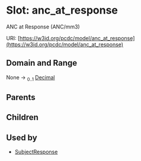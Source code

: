 
# Slot: anc_at_response


ANC at Response (ANC/mm3)

URI: [https://w3id.org/pcdc/model/anc_at_response](https://w3id.org/pcdc/model/anc_at_response)


## Domain and Range

None &#8594;  <sub>0..1</sub> [Decimal](types/Decimal.md)

## Parents


## Children


## Used by

 * [SubjectResponse](SubjectResponse.md)
